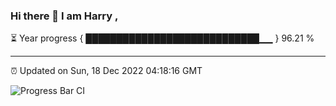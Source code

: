 ### Hi there 👋 I am Harry , 

⏳ Year progress { ████████████████████████████▁▁ } 96.21 %

---

⏰ Updated on Sun, 18 Dec 2022 04:18:16 GMT

![Progress Bar CI](https://github.com/duykhang68/duykhang68/workflows/Progress%20Bar%20CI/badge.svg)
